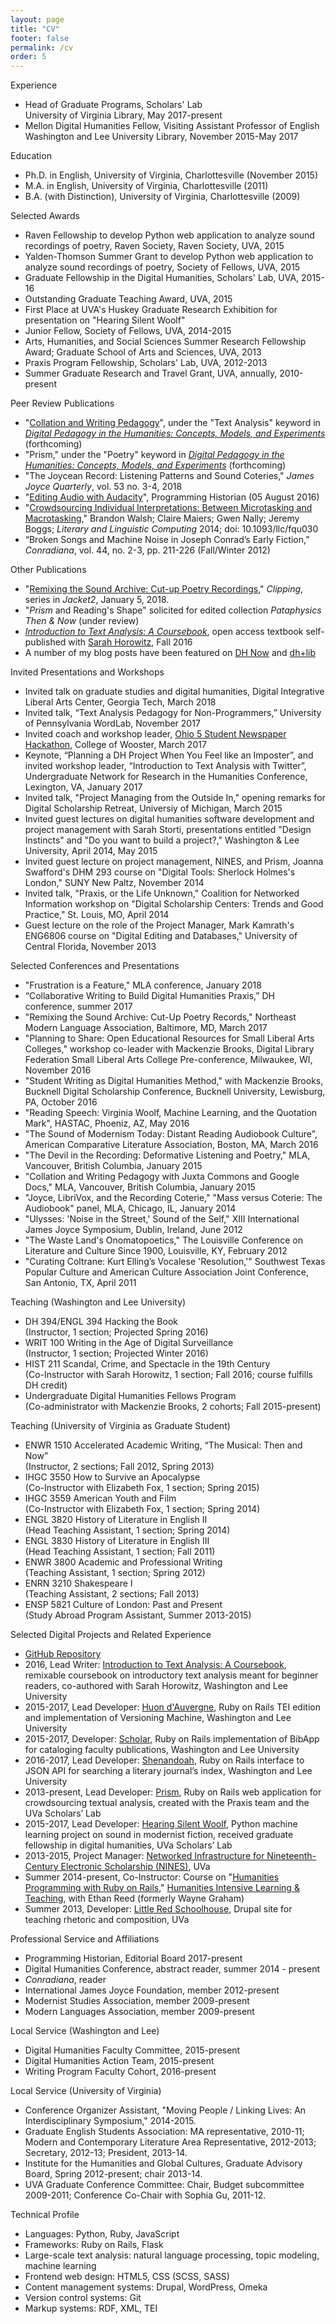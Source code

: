 ```yaml
---
layout: page
title: "CV"
footer: false
permalink: /cv
order: 5
---
```


Experience

* Head of Graduate Programs, Scholars' Lab <br>
  University of Virginia Library, May 2017-present
* Mellon Digital Humanities Fellow, Visiting Assistant Professor of English <br>
  Washington and Lee University Library, November 2015-May 2017

Education

* Ph.D. in English, University of Virginia, Charlottesville (November 2015)<br>
* M.A. in English, University of Virginia, Charlottesville (2011)
* B.A. (with Distinction), University of Virginia, Charlottesville (2009)


Selected Awards

* Raven Fellowship to develop Python web application to analyze sound recordings of poetry, Raven Society, Raven Society, UVA, 2015
* Yalden-Thomson Summer Grant to develop Python web application to analyze sound recordings of poetry, Society of Fellows, UVA, 2015
* Graduate Fellowship in the Digital Humanities, Scholars' Lab, UVA, 2015-16
* Outstanding Graduate Teaching Award, UVA, 2015
* First Place at UVA's Huskey Graduate Research Exhibition for presentation on "Hearing Silent Woolf"
* Junior Fellow, Society of Fellows, UVA, 2014-2015
* Arts, Humanities, and Social Sciences Summer Research Fellowship Award; Graduate School of Arts and Sciences, UVA, 2013
* Praxis Program Fellowship, Scholars' Lab, UVA, 2012-2013
* Summer Graduate Research and Travel Grant, UVA, annually, 2010-present


Peer Review Publications

* "<a href="http://walshbr.github.io/blog/2015/01/17/collation/">Collation and Writing Pedagogy</a>", under the "Text Analysis" keyword in <a href="https://digitalpedagogy.commons.mla.org/keywords/text-analysis/"><em>Digital Pedagogy in the Humanities: Concepts, Models, and Experiments</em></a> (forthcoming)
* "Prism," under the "Poetry" keyword in <a href="https://digitalpedagogy.commons.mla.org/keywords/poetry/"><em>Digital Pedagogy in the Humanities: Concepts, Models, and Experiments</em></a> (forthcoming)
* "The Joycean Record: Listening Patterns and Sound Coteries," <em>James Joyce Quarterly</em>, vol. 53 no. 3-4, 2018
* "<a href="https://programminghistorian.org/lessons/editing-audio-with-audacity">Editing Audio with Audacity</a>", Programming Historian (05 August 2016)
* "<a href="http://llc.oxfordjournals.org/content/29/3/379">Crowdsourcing Individual Interpretations: Between Microtasking and Macrotasking</a>,"
Brandon Walsh; Claire Maiers; Gwen Nally; Jeremy Boggs;
<em>Literary and Linguistic Computing</em> 2014;
doi: 10.1093/llc/fqu030
* “Broken Songs and Machine Noise in Joseph Conrad’s Early Fiction,” <em>Conradiana</em>, vol. 44, no. 2-3, pp. 211-226 (Fall/Winter 2012)

Other Publications

* "<a href="http://jacket2.org/commentary/remixing-sound-archive-cut-poetry-recordings">Remixing the Sound Archive: Cut-up Poetry Recordings</a>," <em>Clipping</em>, series in <em>Jacket2</em>, January 5, 2018.
* "<i>Prism</i> and Reading's Shape" solicited for edited collection <i><em>Pataphysics Then &amp; Now</em></i> (under review)
* <em><a href="http://walshbr.com/textanalysiscoursebook/">Introduction to Text Analysis: A Coursebook</a></em>, open access textbook self-published with <a href="https://www.wlu.edu/directory/profile?ID=x2047">Sarah Horowitz</a>, Fall 2016
* A number of my blog posts have been featured on [DH Now](http://walshbr.com/categories/dh-now/) and [dh+lib](http://walshbr.com/categories/dh-lib/)

Invited Presentations and Workshops

*	Invited talk on graduate studies and digital humanities, Digital Integrative Liberal Arts Center, Georgia Tech, March 2018
*	Invited talk, “Text Analysis Pedagogy for Non-Programmers,” University of Pennsylvania WordLab, November 2017
* Invited coach and workshop leader, [Ohio 5 Student Newspaper Hackathon](https://hackoh5.ohio5.org/), College of Wooster, March 2017
* Keynote, “Planning a DH Project When You Feel like an Imposter”, and invited workshop leader, “Introduction to Text Analysis with Twitter”, Undergraduate Network for Research in the Humanities Conference, Lexington, VA, January 2017
* Invited talk, "Project Managing from the Outside In," opening remarks for Digital Scholarship Retreat, Universiy of Michigan, March 2015
* Invited guest lectures on digital humanities software development and project management with Sarah Storti, presentations entitled "Design Instincts" and "Do you want to build a project?," Washington &amp; Lee University, April 2014, May 2015
* Invited guest lecture on project management, NINES, and Prism, Joanna Swafford's DHM 293 course on "Digital Tools: Sherlock Holmes's London," SUNY New Paltz, November 2014
* Invited talk, "Praxis, or the Life Unknown," Coalition for Networked Information workshop on "Digital Scholarship Centers: Trends and Good Practice," St. Louis, MO, April 2014
* Guest lecture on the role of the Project Manager, Mark Kamrath's ENG6806 course on "Digital Editing and Databases," University of Central Florida, November 2013

Selected Conferences and Presentations

* "Frustration is a Feature," MLA conference, January 2018
*	“Collaborative Writing to Build Digital Humanities Praxis,” DH conference, summer 2017
* "Remixing the Sound Archive: Cut-Up Poetry Records," Northeast Modern Language Association, Baltimore, MD, March 2017
* "Planning to Share: Open Educational Resources for Small Liberal Arts Colleges," workshop co-leader with Mackenzie Brooks, Digital Library Federation Small Liberal Arts College Pre-conference, Milwaukee, WI, November 2016
* "Student Writing as Digital Humanities Method," with Mackenzie Brooks, Bucknell Digital Scholarship Conference, Bucknell University, Lewisburg, PA, October 2016
* "Reading Speech: Virginia Woolf, Machine Learning, and the Quotation Mark", HASTAC, Phoeniz, AZ, May 2016
* "The Sound of Modernism Today: Distant Reading Audiobook Culture", American Comparative Literature Association, Boston, MA, March 2016
* "The Devil in the Recording: Deformative Listening and Poetry," MLA, Vancouver, British Columbia, January 2015
* "Collation and Writing Pedagogy with Juxta Commons and Google Docs," MLA, Vancouver, British Columbia, January 2015
* "Joyce, LibriVox, and the Recording Coterie," "Mass versus Coterie: The Audiobook" panel, MLA, Chicago, IL, January 2014
* "Ulysses: 'Noise in the Street,' Sound of the Self," XIII International James Joyce Symposium, Dublin, Ireland, June 2012
* "The Waste Land's Onomatopoetics," The Louisville Conference on Literature and Culture Since 1900, Louisville, KY, February 2012
* "Curating Coltrane: Kurt Elling’s Vocalese 'Resolution,'" Southwest Texas Popular Culture and American Culture Association Joint Conference, San Antonio, TX, April 2011

Teaching (Washington and Lee University)

* DH 394/ENGL 394 Hacking the Book<br>
(Instructor, 1 section; Projected Spring 2016)
* WRIT 100 Writing in the Age of Digital Surveillance<br>
(Instructor, 1 section; Projected Winter 2016)
* HIST 211 Scandal, Crime, and Spectacle in the 19th Century<br>
(Co-Instructor with Sarah Horowitz, 1 section; Fall 2016; course fulfills DH credit)
* Undergraduate Digital Humanities Fellows Program<br>
(Co-administrator with Mackenzie Brooks, 2 cohorts; Fall 2015-present)

Teaching (University of Virginia as Graduate Student)

* ENWR 1510 Accelerated Academic Writing, “The Musical: Then and Now”<br>
    (Instructor, 2 sections; Fall 2012, Spring 2013)
* IHGC 3550 How to Survive an Apocalypse<br>
    (Co-Instructor with Elizabeth Fox, 1 section;   Spring 2015)
* IHGC 3559 American Youth and Film<br>
    (Co-Instructor with Elizabeth Fox, 1 section; Spring 2014)
* ENGL 3820 History of Literature in English II<br>
    (Head Teaching Assistant, 1 section; Spring 2014)
* ENGL 3830 History of Literature in English III <br>
    (Head Teaching Assistant, 1 section; Fall 2011)
* ENWR 3800 Academic and Professional Writing <br>
    (Teaching Assistant, 1 section; Spring 2012)
* ENRN 3210 Shakespeare I<br>
    (Teaching Assistant, 2 sections; Fall 2013)
* ENSP 5821 Culture of London: Past and Present<br>
    (Study Abroad Program Assistant, Summer 2013-2015)

Selected Digital Projects and Related Experience

* <a href="https://github.com/walshbr">GitHub Repository</a>
* 2016, Lead Writer: <a href="http://walshbr.com/textanalysiscoursebook/">Introduction to Text Analysis: A Coursebook</a>, remixable coursebook on introductory text analysis meant for beginner readers, co-authored with Sarah Horowitz, Washington and Lee University
* 2015-2017, Lead Developer: <a href="http://huon-rails.herokuapp.com/">Huon d'Auvergne</a>, Ruby on Rails TEI edition and implementation of Versioning Machine, Washington and Lee University
* 2015-2017, Developer: <a href="https://library.wlu.edu/scholar">Scholar</a>, Ruby on Rails implementation of BibApp for cataloging faculty publications, Washington and Lee University
* 2016-2017, Lead Developer: <a href="http://shen-rails.herokuapp.com/">Shenandoah</a>, Ruby on Rails interface to JSON API for searching a literary journal’s index, Washington and Lee University
* 2013-present, Lead Developer: <a href="http://prism.scholarslab.org/">Prism</a>, Ruby on Rails web application for crowdsourcing textual analysis, created with the Praxis team and the UVa Scholars’ Lab
* 2015-2017, Lead Developer: <a href="http://walshbr.github.io/blog/2015/03/23/woolf-huskey/">Hearing Silent Woolf</a>, Python machine learning project on sound in modernist fiction, received graduate fellowship in digital humanities, UVa Scholars’ Lab
* 2013-2015, Project Manager: <a href="http://www.nines.org/">Networked Infrastructure for Nineteenth-Century Electronic Scholarship (NINES)</a>, UVa
* Summer 2014-present, Co-Instructor: Course on "<a href="https://humanitiesprogramming.github.io">Humanities Programming with Ruby on Rails</a>," <a href="http://mith.umd.edu/training/">Humanities Intensive Learning &amp; Teaching</a>, with Ethan Reed (formerly Wayne Graham)
* Summer 2013, Developer: <a href="http://www.groundsforargument.org/">Little Red Schoolhouse</a>, Drupal site for teaching rhetoric and composition, UVa

Professional Service and Affiliations

* Programming Historian, Editorial Board 2017-present
* Digital Humanities Conference, abstract reader, summer 2014 - present
* <em>Conradiana</em>, reader
* International James Joyce Foundation, member 2012-present
* Modernist Studies Association, member 2009-present
* Modern Languages Association, member 2009-present

Local Service (Washington and Lee)

* Digital Humanities Faculty Committee, 2015-present
* Digital Humanities Action Team, 2015-present
* Writing Program Faculty Cohort, 2016-present

Local Service (University of Virginia)

* Conference Organizer Assistant, "Moving People / Linking Lives: An Interdisciplinary Symposium," 2014-2015.
* Graduate English Students Association: MA representative, 2010-11; Modern and Contemporary Literature Area Representative, 2012-2013; Secretary, 2012-13; President, 2013-14.
* Institute for the Humanities and Global Cultures, Graduate Advisory Board, Spring 2012-present; chair 2013-14.
* UVA Graduate Conference Committee: Chair, Budget subcommittee 2009-2011; Conference Co-Chair with Sophia Gu, 2011-12.

Technical Profile

* Languages: Python, Ruby, JavaScript
* Frameworks: Ruby on Rails, Flask
* Large-scale text analysis: natural language processing, topic modeling, machine learning 
* Frontend web design: HTML5, CSS (SCSS, SASS)
* Content management systems: Drupal, WordPress, Omeka
* Version control systems: Git
* Markup systems: RDF, XML, TEI
